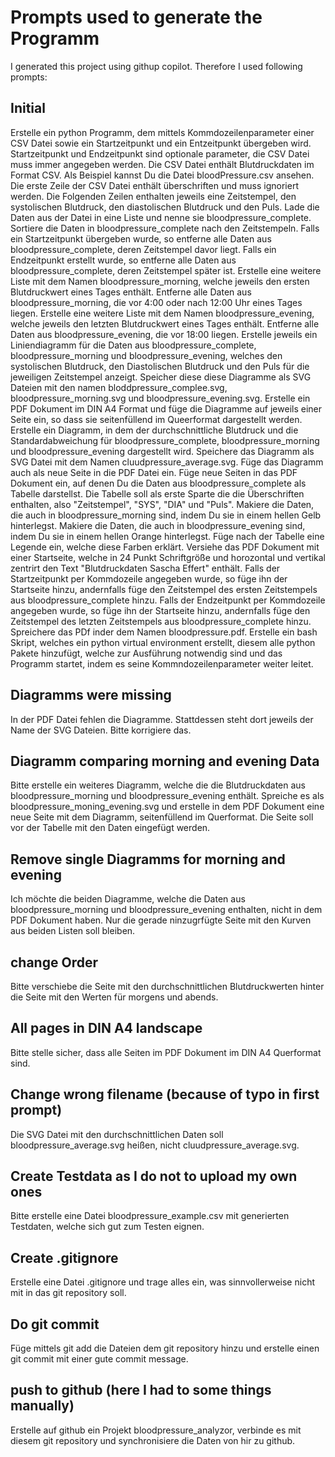 # Prompts used to generate the Programm

I generated this project using githup copilot. Therefore I used following prompts:

## Initial

Erstelle ein python Programm, dem mittels Kommdozeilenparameter einer CSV Datei sowie ein Startzeitpunkt und ein Entzeitpunkt übergeben wird. Startzeitpunkt und Endzeitpunkt sind optionale parameter, die CSV Datei muss immer angegeben werden.
Die CSV Datei enthält Blutdruckdaten im Format CSV. Als Beispiel kannst Du die Datei bloodPressure.csv ansehen. Die erste Zeile der CSV Datei enthält überschriften und muss ignoriert werden. Die Folgenden Zeilen enthalten jeweils eine Zeitstempel, den systolischen Blutdruck, den diastolischen Blutdruck und den Puls. Lade die Daten aus der Datei in eine Liste und nenne sie bloodpressure_complete.
Sortiere die Daten in bloodpressure_complete nach den Zeitstempeln.
Falls ein Startzeitpunkt übergeben wurde, so entferne alle Daten aus bloodpressure_complete, deren Zeitstempel davor liegt.
Falls ein Endzeitpunkt erstellt wurde, so entferne alle Daten aus bloodpressure_complete, deren Zeitstempel später ist.
Erstelle eine weitere Liste mit dem Namen bloodpressure_morning, welche jeweils den ersten Blutdruckwert eines Tages enthält. Entferne alle Daten aus bloodpressure_morning, die vor 4:00 oder nach 12:00 Uhr eines Tages liegen.
Erstelle eine weitere Liste mit dem Namen bloodpressure_evening, welche jeweils den letzten Blutdruckwert eines Tages enthält. Entferne alle Daten aus bloodpressure_evening, die vor 18:00 liegen.
Erstelle jeweils ein Liniendiagramm für die Daten aus bloodpressure_complete, bloodpressure_morning und bloodpressure_evening, welches den systolischen Blutdruck, den Diastolischen Blutdruck und den Puls für die jeweiligen Zeitstempel anzeigt. Speicher diese diese Diagramme als SVG Dateien mit den namen bloddpressure_complee.svg, bloodpressure_morning.svg und bloodpressure_evening.svg. Erstelle ein PDF Dokument im DIN A4 Format und füge die Diagramme auf jeweils einer Seite ein, so dass sie seitenfüllend im Queerformat dargestellt werden.
Erstelle ein Diagramm, in dem der durchschnittliche Blutdruck und die Standardabweichung für bloodpressure_complete, bloodpressure_morning und bloodpressure_evening dargestellt wird. Speichere das Diagramm als SVG Datei mit dem Namen cluudpressure_average.svg. Füge das Diagramm auch als neue Seite in die PDF Datei ein.
Füge neue Seiten in das PDF Dokument ein, auf denen Du die Daten aus bloodpressure_complete als Tabelle darstellst. Die Tabelle soll als erste Sparte die die Überschriften enthalten, also "Zeitstempel", "SYS", "DIA" und "Puls". Makiere die Daten, die auch in bloodpressure_morning sind, indem Du sie in einem hellen Gelb hinterlegst. Makiere die Daten, die auch in bloodpressure_evening sind, indem Du sie in einem hellen Orange hinterlegst. Füge nach der Tabelle eine Legende ein, welche diese Farben erklärt.
Versiehe das PDF Dokument mit einer Startseite, welche in 24 Punkt Schriftgröße und horozontal und vertikal zentrirt den Text "Blutdruckdaten Sascha Effert" enthält. Falls der Startzeitpunkt per Kommdozeile angegeben wurde, so füge ihn der Startseite hinzu, andernfalls füge den Zeitstempel des ersten Zeitstempels aus bloodpressure_complete hinzu. Falls der Endzeitpunkt per Kommdozeile angegeben wurde, so füge ihn der Startseite hinzu, andernfalls füge den Zeitstempel des letzten Zeitstempels aus bloodpressure_complete hinzu.
Spreichere das PDf inder dem Namen bloodpressure.pdf.
Erstelle ein bash Skript, welches ein python virtual environment erstellt, diesem alle python Pakete hinzufügt, welche zur Ausführung notwendig sind und das Programm startet, indem es seine Kommndozeilenparameter weiter leitet.

## Diagramms were missing

In der PDF Datei fehlen die Diagramme. Stattdessen steht dort jeweils der Name der SVG Dateien. Bitte korrigiere das.

## Diagramm comparing morning and evening Data

Bitte erstelle ein weiteres Diagramm, welche die die Blutdruckdaten aus bloodpressure_morning und bloodpressure_evening enthält. Spreiche es als bloodpressure_moning_evening.svg und erstelle in dem PDF Dokument eine neue Seite mit dem Diagramm, seitenfüllend im Querformat. Die Seite soll vor der Tabelle mit den Daten eingefügt werden.

## Remove single Diagramms for morning and evening

Ich möchte die beiden Diagramme, welche die Daten aus bloodpressure_morning und bloodpressure_evening enthalten, nicht in dem PDF Dokument haben. Nur die gerade ninzugrfügte Seite mit den Kurven aus beiden Listen soll bleiben.

## change Order

Bitte verschiebe die Seite mit den durchschnittlichen Blutdruckwerten hinter die Seite mit den Werten für morgens und abends.

## All pages in DIN A4 landscape

Bitte stelle sicher, dass alle Seiten im PDF Dokument im DIN A4 Querformat sind.

## Change wrong filename (because of typo in first prompt)

Die SVG Datei mit den durchschnittlichen Daten soll bloodpressure_average.svg heißen, nicht cluudpressure_average.svg.

## Create Testdata as I do not to upload my own ones

Bitte erstelle eine Datei bloodpressure_example.csv mit generierten Testdaten, welche sich gut zum Testen eignen.

## Create .gitignore

Erstelle eine Datei .gitignore und trage alles ein, was sinnvollerweise nicht mit in das git repository soll.

## Do git commit

Füge mittels git add die Dateien dem git repository hinzu und erstelle einen git commit mit einer gute commit message.

## push to github (here I had to some things manually)

Erstelle auf github ein Projekt bloodpressure_analyzor, verbinde es mit diesem git repository und synchronisiere die Daten von hir zu github.

